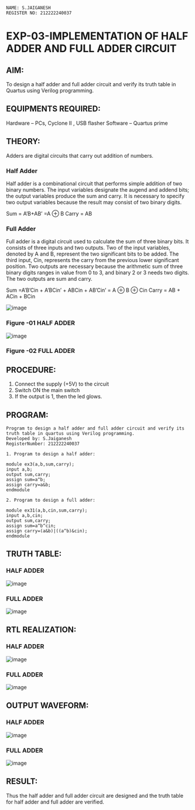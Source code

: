 ```
NAME: S.JAIGANESH
REGISTER NO: 212222240037
```
# EXP-03-IMPLEMENTATION OF HALF ADDER AND FULL ADDER CIRCUIT


## AIM:
To design a half adder and full adder circuit and verify its truth table in Quartus using Verilog programming.


## EQUIPMENTS REQUIRED:
Hardware – PCs, Cyclone II , USB flasher
Software – Quartus prime


## THEORY:
Adders are digital circuits that carry out addition of numbers.

### Half Adder
Half adder is a combinational circuit that performs simple addition of two binary numbers. The input variables designate the augend and addend bits; the output variables produce the sum and carry. It is necessary to specify two output variables because the result may consist of two binary digits.

Sum = A’B+AB’ =A ⊕ B 
    Carry = AB

### Full Adder
Full adder is a digital circuit used to calculate the sum of three binary bits. It consists of three inputs and two outputs. Two of the input variables, denoted by A and B, represent the two significant bits to be added. The third input, Cin, represents the carry from the previous lower significant position. Two outputs are necessary because the arithmetic sum of three binary digits ranges in value from 0 to 3, and binary 2 or 3 needs two digits. The two outputs are sum and carry.

Sum =A’B’Cin + A’BCin’ + ABCin + AB’Cin’ = A ⊕ B ⊕ Cin 
Carry = AB + ACin + BCin

 ![image](https://user-images.githubusercontent.com/36288975/163552156-a13e5a56-c638-4110-97d9-8896907c8d25.png)

### Figure -01 HALF ADDER 


![image](https://user-images.githubusercontent.com/36288975/163552057-b3547877-6d07-45b4-b7e0-bcfebfad9e1d.png)

### Figure -02 FULL ADDER 


## PROCEDURE:
1. Connect the supply (+5V) to the circuit
2. Switch ON the main switch
3. If the output is 1, then the led glows.


## PROGRAM:
```
Program to design a half adder and full adder circuit and verify its truth table in quartus using Verilog programming.
Developed by: S.Jaiganesh
RegisterNumber: 212222240037

1. Program to design a half adder:

module ex3(a,b,sum,carry);
input a,b;
output sum,carry;
assign sum=a^b;
assign carry=a&b;
endmodule 

2. Program to design a full adder:

module ex31(a,b,cin,sum,carry);
input a,b,cin;
output sum,carry;
assign sum=a^b^cin;
assign carry=(a&b)|((a^b)&cin);
endmodule
```

## TRUTH TABLE:
### HALF ADDER
![image](https://github.com/Jaiganesh235/Exp-02-Implementation-of-Half-Adder-and-Full-Adder-circuit/assets/118657189/19858532-c597-436f-9664-fe5791928f78)
 
### FULL ADDER
![image](https://github.com/Jaiganesh235/Exp-02-Implementation-of-Half-Adder-and-Full-Adder-circuit/assets/118657189/afc4522a-f291-40a5-845c-32c14bb92999)



## RTL REALIZATION:
### HALF ADDER
![image](https://github.com/Jaiganesh235/Exp-02-Implementation-of-Half-Adder-and-Full-Adder-circuit/assets/118657189/f7cfff41-9671-4c3c-b523-7edd2074233b)

### FULL ADDER
![image](https://github.com/Jaiganesh235/Exp-02-Implementation-of-Half-Adder-and-Full-Adder-circuit/assets/118657189/7cb66c1f-4a79-4103-99ca-b50942d250cd)


## OUTPUT WAVEFORM:
### HALF ADDER
![image](https://github.com/Jaiganesh235/Exp-02-Implementation-of-Half-Adder-and-Full-Adder-circuit/assets/118657189/c3ece2e7-b7ce-4c6f-961a-ebebbec90493)
 
### FULL ADDER
![image](https://github.com/Jaiganesh235/Exp-02-Implementation-of-Half-Adder-and-Full-Adder-circuit/assets/118657189/dfd139bf-43ed-4300-80e0-398ca22f45ff)


## RESULT:
Thus the half adder and full adder circuit are designed and the truth table for half adder and full adder are verified.
